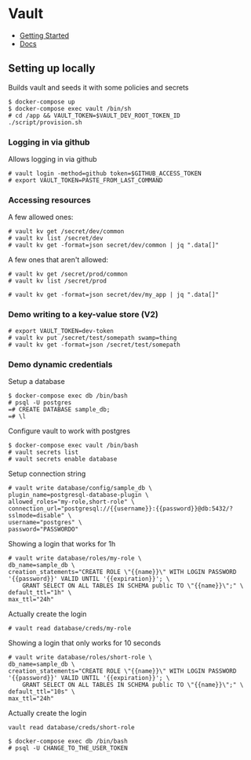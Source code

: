 # Vault

* [Getting Started](https://learn.hashicorp.com/vault/#getting-started)
* [Docs](https://www.vaultproject.io/docs)

## Setting up locally

Builds vault and seeds it with some policies and secrets

    $ docker-compose up
    $ docker-compose exec vault /bin/sh
    # cd /app && VAULT_TOKEN=$VAULT_DEV_ROOT_TOKEN_ID ./script/provision.sh

### Logging in via github

Allows logging in via github

    # vault login -method=github token=$GITHUB_ACCESS_TOKEN
    # export VAULT_TOKEN=PASTE_FROM_LAST_COMMAND

### Accessing resources

A few allowed ones:

    # vault kv get /secret/dev/common
    # vault kv list /secret/dev
    # vault kv get -format=json secret/dev/common | jq ".data[]"

A few ones that aren't allowed:

    # vault kv get /secret/prod/common
    # vault kv list /secret/prod
    
    # vault kv get -format=json secret/dev/my_app | jq ".data[]"

### Demo writing to a key-value store (V2)

    # export VAULT_TOKEN=dev-token
    # vault kv put /secret/test/somepath swamp=thing
    # vault kv get -format=json /secret/test/somepath

### Demo dynamic credentials

Setup a database

    $ docker-compose exec db /bin/bash
    # psql -U postgres
    =# CREATE DATABASE sample_db;
    =# \l

Configure vault to work with postgres

    $ docker-compose exec vault /bin/bash
    # vault secrets list
    # vault secrets enable database

Setup connection string

    # vault write database/config/sample_db \
    plugin_name=postgresql-database-plugin \
    allowed_roles="my-role,short-role" \
    connection_url="postgresql://{{username}}:{{password}}@db:5432/?sslmode=disable" \
    username="postgres" \
    password="PASSWORDO"

Showing a login that works for 1h

    # vault write database/roles/my-role \
    db_name=sample_db \
    creation_statements="CREATE ROLE \"{{name}}\" WITH LOGIN PASSWORD '{{password}}' VALID UNTIL '{{expiration}}'; \
        GRANT SELECT ON ALL TABLES IN SCHEMA public TO \"{{name}}\";" \
    default_ttl="1h" \
    max_ttl="24h"

Actually create the login

    # vault read database/creds/my-role

Showing a login that only works for 10 seconds

    # vault write database/roles/short-role \
    db_name=sample_db \
    creation_statements="CREATE ROLE \"{{name}}\" WITH LOGIN PASSWORD '{{password}}' VALID UNTIL '{{expiration}}'; \
        GRANT SELECT ON ALL TABLES IN SCHEMA public TO \"{{name}}\";" \
    default_ttl="10s" \
    max_ttl="24h"

Actually create the login

    vault read database/creds/short-role

    $ docker-compose exec db /bin/bash
    # psql -U CHANGE_TO_THE_USER_TOKEN
